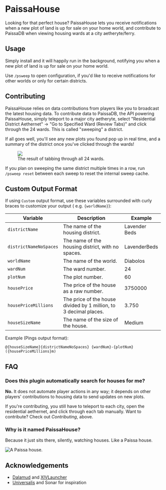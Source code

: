 # PaissaHouse

Looking for that perfect house? PaissaHouse lets you receive notifications when a new plot of land is up for sale on
your home world, and contribute to PaissaDB when viewing housing wards at a city aetheryte/ferry.

## Usage

Simply install and it will happily run in the background, notifying you when a new plot of land is up for sale on your
home world.

Use `/psweep` to open configuration, if you'd like to receive notifications for other worlds or only for certain
districts.

## Contributing

PaissaHouse relies on data contributions from players like you to broadcast the latest housing data. To contribute data
to PaissaDB, the API powering PaissaHouse, simply teleport to a major city aetheryte, select "Residential District
Aethernet" -> "Go to Specified Ward (Review Tabs)" and click through the 24 wards. This is called "sweeping" a district.

If all goes well, you'll see any new plots you found pop up in real time, and a summary of the district once you've
clicked through the wards!

<figure>
  <img src="https://cdn.discordapp.com/attachments/263128686004404225/842268996886724648/unknown.png">
  <figcaption>The result of tabbing through all 24 wards.</figcaption>
</figure>

If you plan on sweeping the same district multiple times in a row, run `/psweep reset` between each sweep to reset the
internal sweep cache.

## Custom Output Format

If using `Custom` output format, use these variables surrounded with curly braces to customize your output (
e.g. `{worldName}`):

| Variable               | Description                                                       | Example           |
|------------------------|-------------------------------------------------------------------|-------------------|
| `districtName`         | The name of the housing district.                                 | Lavender Beds     |
| `districtNameNoSpaces` | The name of the housing district, with no spaces.                 | LavenderBeds      |
| `worldName`            | The name of the world.                                            | Diabolos          |
| `wardNum`              | The ward number.                                                  | 24                |
| `plotNum`              | The plot number.                                                  | 60                |
| `housePrice`           | The price of the house as a raw number.                           | 3750000           |
| `housePriceMillions`   | The price of the house divided by 1 million, to 3 decimal places. | 3.750             |
| `houseSizeName`        | The name of the size of the house.                                | Medium            |

Example (Pings output format):

```
@{houseSizeName}{districtNameNoSpaces} {wardNum}-{plotNum} ({housePriceMillions}m)
```

## FAQ

### Does this plugin automatically search for houses for me?

**No.** It does not automate player actions in any way; it depends on other players' contributions to housing data to
send updates on new plots.

If you're contributing, you still have to teleport to each city, open the residential aethernet, and click through each
tab manually. Want to contribute? Check out *Contributing*, above.

### Why is it named PaissaHouse?

Because it just sits there, silently, watching houses. Like a Paissa house.

![A Paissa house.](https://img2.finalfantasyxiv.com/accimg2/88/98/8898053ff4d9416da5a1a6a31d280ba42840161a.jpg)

## Acknowledgements

- [Dalamud](https://github.com/goatcorp/Dalamud) and [XIVLauncher](https://github.com/goatcorp/FFXIVQuickLauncher)
- [Universalis](https://github.com/Universalis-FFXIV/Universalis) and Sonar for inspiration
